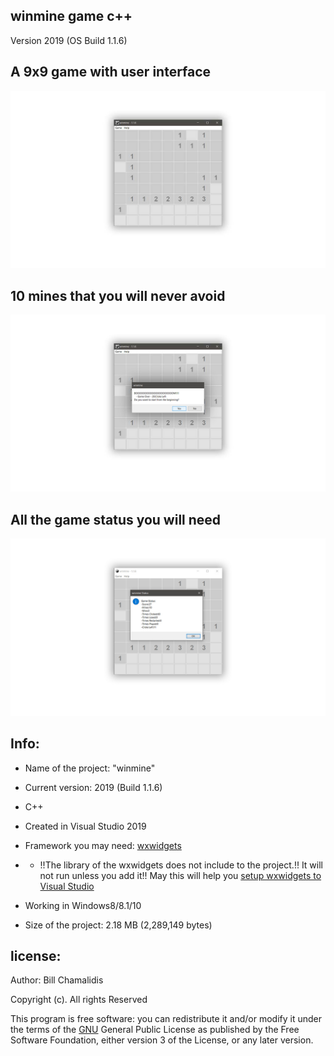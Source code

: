 ## winmine game c++
Version 2019 (OS Build 1.1.6)
<p><h2>A 9x9 game with user interface</h2></p>

![](img/winmine2.jpg)

<h2>10 mines that you will never avoid</h2>

![](img/winmine44.jpg)

<h2>All the game status you will need</h2>

![](img/winmine3.jpg)

<p> <h2> Info: </h2> </p>

- <p>Name of the project: "winmine"</p>
- <p>Current version: 2019 (Build 1.1.6) </p>
- <p>C++</p>
- <p>Created in Visual Studio 2019 </p>
- <p>Framework you may need: <a href="https://www.wxwidgets.org/">wxwidgets</a> </p>
- - <p>!!The library of the wxwidgets does not include to the project.!! It will not run unless you add it!! May this will help you <a href="https://wiki.wxwidgets.org/Microsoft_Visual_C%2B%2B_Guide">setup wxwidgets to Visual Studio</a> </p>
- <p>Working in Windows8/8.1/10 </p>
- <p>Size of the project: 2.18 MB (2,289,149 bytes) </p>

<p><h2>license:</h2></p>

<p>Author: Bill Chamalidis</p>
<p>Copyright (c). All rights Reserved</p>
<p>This program is free software: you can redistribute it and/or modify
    it under the terms of the <a href="https://www.gnu.org/licenses/gpl-3.0.en.html">GNU</a> General Public License as published by
    the Free Software Foundation, either version 3 of the License, or
    any later version.</p>

